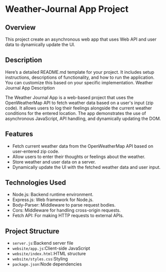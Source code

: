 # Weather-Journal App Project

## Overview
This project create an asynchronous web app that uses Web API and user data to dynamically update the UI. 

## Description
Here’s a detailed README.md template for your project. It includes setup instructions, descriptions of functionality, and how to run the application. You can customize this based on your specific implementation.
Weather Journal App
Description

The Weather Journal App is a web-based project that uses the OpenWeatherMap API to fetch weather data based on a user's input (zip code). It allows users to log their feelings alongside the current weather conditions for the entered location. The app demonstrates the use of asynchronous JavaScript, API handling, and dynamically updating the DOM.

## Features
- Fetch current weather data from the OpenWeatherMap API based on user-entered zip code.
- Allow users to enter their thoughts or feelings about the weather.
- Store weather and user data on a server.
- Dynamically update the UI with the fetched weather data and user input.

## Technologies Used
- Node.js: Backend runtime environment.
- Express.js: Web framework for Node.js.
- Body-Parser: Middleware to parse request bodies.
- Cors: Middleware for handling cross-origin requests.
- Fetch API: For making HTTP requests to external APIs.

## Project Structure
- `server.js`:Backend server file
- `website/app.js`:Client-side JavaScript
- `website/index.html`:HTML structure
- `website/styles.css`:Styling            
- `package.json`:Node dependencies
